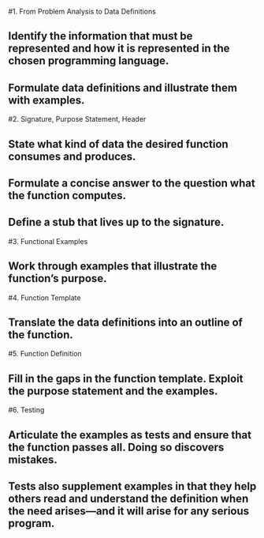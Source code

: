 #1. From Problem Analysis to Data Definitions
##  Identify the information that must be represented and how it is represented in the chosen programming language.
##  Formulate data definitions and illustrate them with examples.

#2. Signature, Purpose Statement, Header
##  State what kind of data the desired function consumes and produces.
##  Formulate a concise answer to the question what the function computes.
##  Define a stub that lives up to the signature.

#3. Functional Examples
##  Work through examples that illustrate the function’s purpose.

#4. Function Template
##  Translate the data definitions into an outline of the function.

#5. Function Definition
##  Fill in the gaps in the function template. Exploit the purpose statement and the examples.

#6. Testing
##  Articulate the examples as tests and ensure that the function passes all. Doing so discovers mistakes.
##  Tests also supplement examples in that they help others read and understand the definition when the need arises—and it will arise for any serious program.
